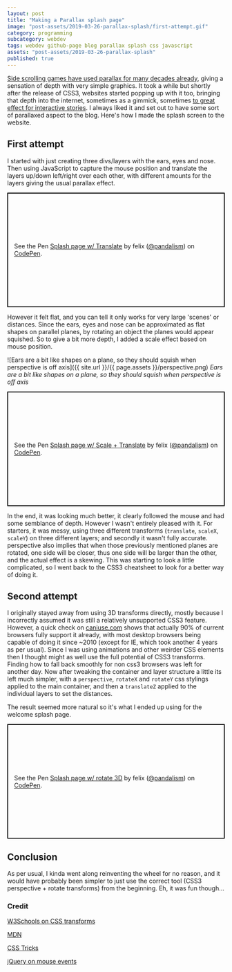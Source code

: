 ```yaml
---
layout: post
title: "Making a Parallax splash page"
image: "post-assets/2019-03-26-parallax-splash/first-attempt.gif"
category: programming
subcategory: webdev
tags: webdev github-page blog parallax splash css javascript
assets: "post-assets/2019-03-26-parallax-splash"
published: true
---
```


[Side scrolling games have used parallax for many decades already](https://gamicus.gamepedia.com/Parallax_scrolling), giving a sensation of depth with very simple graphics. It took a while but shortly after the release of CSS3, websites started popping up with it too, bringing that depth into the internet, sometimes as a gimmick, sometimes [to great effect for interactive stories](http://www.sbs.com.au/theboat/). I always liked it and set out to have some sort of parallaxed aspect to the blog. Here's how I made the splash screen to the website.

## First attempt
I started with just creating three divs/layers with the ears, eyes and nose. Then using JavaScript to capture the mouse position and translate the layers up/down left/right over each other, with different amounts for the layers giving the usual parallax effect.

<p class="codepen" data-height="265" data-theme-id="0" data-default-tab="result" data-user="pandalism" data-slug-hash="EMJEoG" style="height: 265px; box-sizing: border-box; display: flex; align-items: center; justify-content: center; border: 2px solid black; margin: 1em 0; padding: 1em;" data-pen-title="Splash page w/ Translate">
  <span>See the Pen <a href="https://codepen.io/pandalism/pen/EMJEoG/">
  Splash page w/ Translate</a> by felix (<a href="https://codepen.io/pandalism">@pandalism</a>)
  on <a href="https://codepen.io">CodePen</a>.</span>
</p>
<script async src="https://static.codepen.io/assets/embed/ei.js"></script>

However it felt flat, and you can tell it only works for very large 'scenes' or distances. Since the ears, eyes and nose can be approximated as flat shapes on parallel planes, by rotating an object the planes would appear squished. So to give a bit more depth, I added a scale effect based on mouse position.


![Ears are a bit like shapes on a plane, so they should squish when perspective is off axis]({{ site.url }}/{{ page.assets }}/perspective.png)
*Ears are a bit like shapes on a plane, so they should squish when perspective is off axis*

<p class="codepen" data-height="265" data-theme-id="0" data-default-tab="result" data-user="pandalism" data-slug-hash="NJmYwj" style="height: 265px; box-sizing: border-box; display: flex; align-items: center; justify-content: center; border: 2px solid black; margin: 1em 0; padding: 1em;" data-pen-title="Splash page w/ Scale + Translate">
  <span>See the Pen <a href="https://codepen.io/pandalism/pen/NJmYwj/">
  Splash page w/ Scale + Translate</a> by felix (<a href="https://codepen.io/pandalism">@pandalism</a>)
  on <a href="https://codepen.io">CodePen</a>.</span>
</p>
<script async src="https://static.codepen.io/assets/embed/ei.js"></script>

In the end, it was looking much better, it clearly followed the mouse and had some semblance of depth. However I wasn't entirely pleased with it. For starters, it was messy, using three different transforms (`translate`, `scaleX`, `scaleY`) on three different layers; and secondly it wasn't fully accurate. perspective also implies that when those previously mentioned planes are rotated, one side will be closer, thus one side will be larger than the other, and the actual effect is a skewing. This was starting to look a little complicated, so I went back to the CSS3 cheatsheet to look for a better way of doing it.

## Second attempt
I originally stayed away from using 3D transforms directly, mostly because I incorrectly assumed it was still a relatively unsupported CSS3 feature. However, a quick check on [caniuse.com](https://caniuse.com/#feat=transforms3d) shows that actually 90% of current browsers fully support it already, with most desktop browsers being capable of doing it since ~2010 (except for IE, which took another 4 years as per usual). Since I was using animations and other weirder CSS elements then I thought might as well use the full potential of CSS3 transforms. Finding how to fall back smoothly for non css3 browsers was left for another day. Now after tweaking the container and layer structure a little its left much simpler, with a `perspective`, `rotateX` and `rotateY` css stylings applied to the main container, and then a `translateZ` applied to the individual layers to set the distances.

The result seemed more natural so it's what I ended up using for the welcome splash page.

<p class="codepen" data-height="265" data-theme-id="0" data-default-tab="result" data-user="pandalism" data-slug-hash="MxRVaE" style="height: 265px; box-sizing: border-box; display: flex; align-items: center; justify-content: center; border: 2px solid black; margin: 1em 0; padding: 1em;" data-pen-title="Splash page w/ rotate 3D">
  <span>See the Pen <a href="https://codepen.io/pandalism/pen/MxRVaE/">
  Splash page w/ rotate 3D</a> by felix (<a href="https://codepen.io/pandalism">@pandalism</a>)
  on <a href="https://codepen.io">CodePen</a>.</span>
</p>
<script async src="https://static.codepen.io/assets/embed/ei.js"></script>

## Conclusion

As per usual, I kinda went along reinventing the wheel for no reason, and it would have probably been simpler to just use the correct tool (CSS3 perspective + rotate transforms) from the beginning. Eh, it was fun though...

### Credit
[W3Schools on CSS transforms](https://www.w3schools.com/cssref/css3_pr_transform.asp)

[MDN](https://developer.mozilla.org/en-US/docs/Web/CSS/transform)

[CSS Tricks](https://css-tricks.com/almanac/properties/t/transform/)

[jQuery on mouse events](http://api.jquery.com/event.pagex/)
